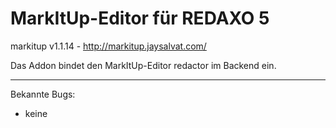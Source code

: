 MarkItUp-Editor für REDAXO 5
========================

markitup v1.1.14 - http://markitup.jaysalvat.com/

Das Addon bindet den MarkItUp-Editor redactor im Backend ein.

---

Bekannte Bugs:
- keine